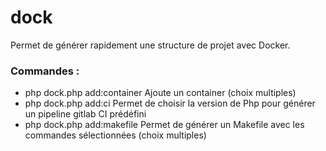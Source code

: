 # dock

Permet de générer rapidement une structure de projet avec Docker.

### Commandes : 
- php dock.php add:container Ajoute un container (choix multiples)
- php dock.php add:ci Permet de choisir la version de Php pour générer un pipeline gitlab CI prédéfini
- php dock.php add:makefile Permet de générer un Makefile avec les commandes sélectionnées (choix multiples)
